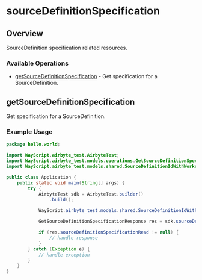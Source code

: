 # sourceDefinitionSpecification

## Overview

SourceDefinition specification related resources.

### Available Operations

* [getSourceDefinitionSpecification](#getsourcedefinitionspecification) - Get specification for a SourceDefinition.

## getSourceDefinitionSpecification

Get specification for a SourceDefinition.

### Example Usage

```java
package hello.world;

import WayScript.airbyte_test.AirbyteTest;
import WayScript.airbyte_test.models.operations.GetSourceDefinitionSpecificationResponse;
import WayScript.airbyte_test.models.shared.SourceDefinitionIdWithWorkspaceId;

public class Application {
    public static void main(String[] args) {
        try {
            AirbyteTest sdk = AirbyteTest.builder()
                .build();

            WayScript.airbyte_test.models.shared.SourceDefinitionIdWithWorkspaceId req = new SourceDefinitionIdWithWorkspaceId("a0e123b7-847e-4c59-a1f6-7f3c4cce4b6d", "7696ff3c-5747-4501-b57e-44f51f8b084c");            

            GetSourceDefinitionSpecificationResponse res = sdk.sourceDefinitionSpecification.getSourceDefinitionSpecification(req);

            if (res.sourceDefinitionSpecificationRead != null) {
                // handle response
            }
        } catch (Exception e) {
            // handle exception
        }
    }
}
```
